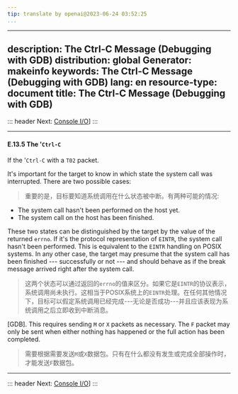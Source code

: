 ```yaml
---
tip: translate by openai@2023-06-24 03:52:25
...
```

---
description: The Ctrl-C Message (Debugging with GDB)
distribution: global
Generator: makeinfo
keywords: The Ctrl-C Message (Debugging with GDB)
lang: en
resource-type: document
title: The Ctrl-C Message (Debugging with GDB)
---
::: header
Next: [Console I/O](Console-I_002fO.html#Console-I_002fO)]
:::

---

#### E.13.5 The '`Ctrl-C`

If the '`Ctrl-C` with a `T02` packet.


It's important for the target to know in which state the system call was interrupted. There are two possible cases:

> 重要的是，目标要知道系统调用在什么状态被中断。有两种可能的情况:

- The system call hasn't been performed on the host yet.
- The system call on the host has been finished.


These two states can be distinguished by the target by the value of the returned `errno`. If it's the protocol representation of `EINTR`, the system call hasn't been performed. This is equivalent to the `EINTR` handling on POSIX systems. In any other case, the target may presume that the system call has been finished --- successfully or not --- and should behave as if the break message arrived right after the system call.

> 这两个状态可以通过返回的`errno`的值来区分。如果它是`EINTR`的协议表示，系统调用尚未执行。这相当于POSIX系统上的`EINTR`处理。在任何其他情况下，目标可以假定系统调用已经完成---无论是否成功---并且应该表现为系统调用之后立即收到中断消息。


[GDB]. This requires sending `M` or `X` packets as necessary. The `F` packet may only be sent when either nothing has happened or the full action has been completed.

> 需要根据需要发送`M`或`X`数据包。只有在什么都没有发生或完成全部操作时，才能发送`F`数据包。

---

::: header
Next: [Console I/O](Console-I_002fO.html#Console-I_002fO)]
:::
